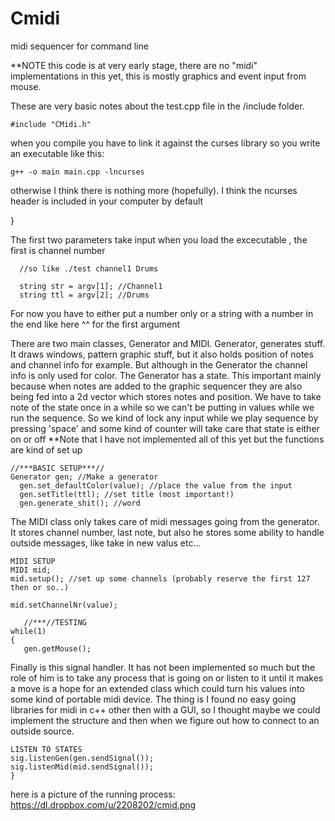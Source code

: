 Cmidi
=====

midi sequencer for command line

**NOTE this code is at very early stage, there are no "midi" implementations in this yet, this is mostly graphics and event input from mouse.

These are very basic notes about the test.cpp file in the /include folder.

    #include "CMidi.h"

when you compile you have to link it against the curses library so you write an executable like this:
     
    g++ -o main main.cpp -lncurses

otherwise I think there is nothing more (hopefully). I think the ncurses header is included in your computer by default


}

The first two parameters take input when you load the excecutable , the first is channel number
      
      //so like ./test channel1 Drums

      string str = argv[1]; //Channel1
      string ttl = argv[2]; //Drums


For now you have to either put a number only or a string with a number in the end like here ^^ for the first argument
      

There are two main classes, Generator and MIDI. 
Generator, generates stuff. It draws windows, pattern graphic stuff, but it also holds position of notes and channel info
for example. But although in the Generator the channel info is only used for color.
The Generator has a state. This important mainly because when notes are added to the graphic sequencer they are also being
fed into a 2d vector which stores notes and position. We have to take note of the state once in a while so we can't be
putting in values while we run the sequence. So we kind of lock any input while we play sequence by pressing 'space' and
some kind of counter will take care that state is either on or off 
**Note that I have not implemented all of this yet but the functions are kind of set up

    //***BASIC SETUP***//
    Generator gen; //Make a generator
	  gen.set_defaultColor(value); //place the value from the input
	  gen.setTitle(ttl); //set title (most important!)
	  gen.generate_shit(); //word
	



The MIDI class only takes care of midi messages going from the generator. It stores channel number, last note, but also he stores
some ability to handle outside messages, like take in new valus etc...
    
    MIDI SETUP
    MIDI mid;
    mid.setup(); //set up some channels (probably reserve the first 127 then or so..)

    mid.setChannelNr(value);

       //***//TESTING	
    while(1)
    {
       gen.getMouse();


Finally is this signal handler. It has not been implemented so much but the role of him is to take any process that is going on
or listen to it until it makes a move is a hope for an extended class which could turn his values into some kind of portable
midi device. The thing is I found no easy going libraries for midi in c++ other then with a GUI, so I thought maybe we could
implement the structure and then when we figure out how to connect to an outside source.

    LISTEN TO STATES
    sig.listenGen(gen.sendSignal());
    sig.listenMid(mid.sendSignal());
    }



here is a picture of the running process:
    https://dl.dropbox.com/u/2208202/cmid.png
